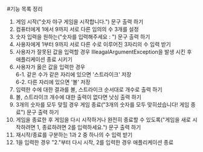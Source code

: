 #기능 목록 정리

1. 게임 시작("숫자 야구 게임을 시작합니다.") 문구 출력 하기
2. 컴퓨터에게 1에서 9까지 서로 다른 임의의 수 3개를 설정
3. 숫자 입력을 원하는("숫자를 입력해주세요 : ") 문구 출력 하기
4. 사용자에게 1부터 9까지 서로 다른 수로 이루어진 3자리의 수 입력 받기
5. 사용자가 잘못된 값을 입력할 경우 IlleagalArgumentException을 발생 시킨 후 애플리케이션 종료 시키기
6. 사용자가 옳은 값을 입력한 경우   
6-1. 같은 수가 같은 자리에 있으면 '스트라이크' 저장   
6-2. 다른 자리에 있으면 '볼' 저장   
7. 입력한 수에 대한 결과를 볼, 스트라이크 순서대로 개수로 출력 하기
8. 볼, 스트라이크 개수에 대한 출력이 없다면 낫싱 출력 하기
9. 3개의 숫자를 모두 맞힐 경우 게임 종료("3개의 숫자를 모두 맞히셨습니다! 게임 종료") 문구 출력 하기
10. 게임을 종료한 후 게임을 다시 시작하거나 완전히 종료할 수 있도록("게임을 새로 시작하려면 1, 종료하려면 2를 입력하세요.") 문구 출력 하기
11. 재시작/종료를 구분하는 1과 2 중 하나의 수 입력 받기
12. 1을 입력한 경우 "2."부터 다시 시작, 2를 입력한 경우 애플리케이션 종료 


